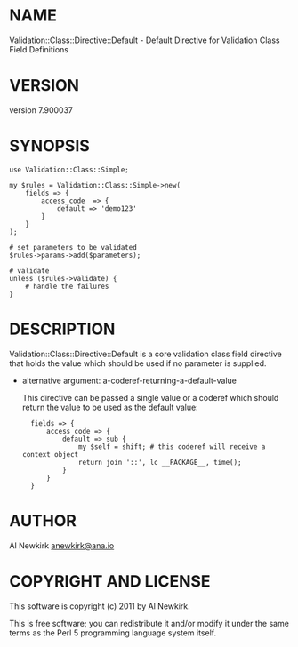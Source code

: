 # NAME

Validation::Class::Directive::Default - Default Directive for Validation Class Field Definitions

# VERSION

version 7.900037

# SYNOPSIS

    use Validation::Class::Simple;

    my $rules = Validation::Class::Simple->new(
        fields => {
            access_code  => {
                default => 'demo123'
            }
        }
    );

    # set parameters to be validated
    $rules->params->add($parameters);

    # validate
    unless ($rules->validate) {
        # handle the failures
    }

# DESCRIPTION

Validation::Class::Directive::Default is a core validation class field
directive that holds the value which should be used if no parameter is
supplied.

- alternative argument: a-coderef-returning-a-default-value

    This directive can be passed a single value or a coderef which should return
    the value to be used as the default value:

        fields => {
            access_code => {
                default => sub {
                    my $self = shift; # this coderef will receive a context object
                    return join '::', lc __PACKAGE__, time();
                }
            }
        }

# AUTHOR

Al Newkirk <anewkirk@ana.io>

# COPYRIGHT AND LICENSE

This software is copyright (c) 2011 by Al Newkirk.

This is free software; you can redistribute it and/or modify it under
the same terms as the Perl 5 programming language system itself.
